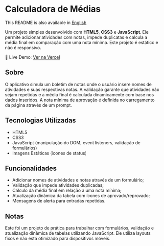 <h1>Calculadora de Médias</h1>
<p>
    This README is also available in <a href="./README.md">English</a>.
</p>
<p>
    Um projeto simples desenvolvido com
    <strong>HTML5</strong>, <strong>CSS3</strong> e
    <strong>JavaScript</strong>.
    Ele permite adicionar atividades com notas, impede duplicatas
    e calcula a média final em comparação com uma nota mínima.
    Este projeto é estático e não é responsivo.
</p>
<p>
    🔗 Live Demo: <a href="https://grade-average-calculator-asrdrgm.vercel.app/" target="_blank">Ver na Vercel</a>
</p>
<h2>Sobre</h2>
<p>
    O aplicativo simula um boletim de notas onde o usuário insere
    nomes de atividades e suas respectivas notas.
    A validação garante que atividades não sejam repetidas e a média final
    é calculada dinamicamente com base nos dados inseridos.
    A nota mínima de aprovação é definida no carregamento da página
    através de um prompt.
</p>
<h2>Tecnologias Utilizadas</h2>
<ul>
    <li>HTML5</li>
    <li>CSS3</li>
    <li>JavaScript (manipulação do DOM, event listeners, validação de formulários)</li>
    <li>Imagens Estáticas (ícones de status)</li>
</ul>
<h2>Funcionalidades</h2>
<ul>
    <li>Adicionar nomes de atividades e notas através de um formulário;</li>
    <li>Validação que impede atividades duplicadas;</li>
    <li>Cálculo da média final em relação a uma nota mínima;</li>
    <li>Atualização dinâmica da tabela com ícones de aprovado/reprovado;</li>
    <li>Mensagens de alerta para entradas repetidas.</li>
</ul>
<h2>Notas</h2>
<p>
    Este foi um projeto de prática para trabalhar com formulários, validação
    e atualização dinâmica de tabelas utilizando JavaScript.
    Ele utiliza layouts fixos e não está otimizado para dispositivos móveis.
</p>
